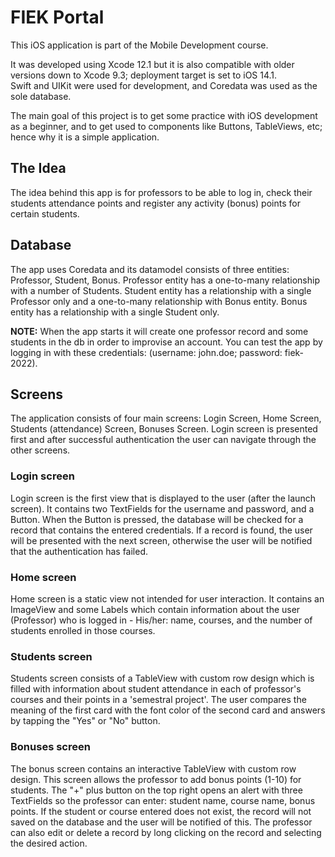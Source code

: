 # FIEK Portal

This iOS application is part of the Mobile Development course.
 
It was developed using Xcode 12.1 but it is also compatible with older versions down to Xcode 9.3; deployment target is set to iOS 14.1.  
Swift and UIKit were used for development, and Coredata was used as the sole database.

The main goal of this project is to get some practice with iOS development as a beginner, and to get used to components like Buttons, TableViews, etc; hence why it is a simple application. 

## The Idea

The idea behind this app is for professors to be able to log in, check their students attendance points and register any activity (bonus) points for certain students.

## Database

The app uses Coredata and its datamodel consists of three entities: Professor, Student, Bonus. 
Professor entity has a one-to-many relationship with a number of Students.
Student entity has a relationship with a single Professor only and a one-to-many relationship with Bonus entity. 
Bonus entity has a relationship with a single Student only.

**NOTE:**
When the app starts it will create one professor record and some students in the db in order to improvise an account.
You can test the app by logging in with these credentials: (username: john.doe; password: fiek-2022).

## Screens

The application consists of four main screens: Login Screen, Home Screen, Students (attendance) Screen, Bonuses Screen.
Login screen is presented first and after successful authentication the user can navigate through the other screens.


### Login screen

Login screen is the first view that is displayed to the user (after the launch screen). It contains two TextFields for the username and password, and a Button. 
When the Button is pressed, the database will be checked for a record that contains the entered credentials. If a record is found, the user will be presented with the next screen, otherwise the user will be notified that the authentication has failed.

### Home screen

Home screen is a static view not intended for user interaction. It contains an ImageView and some Labels which contain information about the user (Professor) who is logged in - His/her: name, courses, and the number of students enrolled in those courses.


### Students screen

Students screen consists of a TableView with custom row design which is filled with information about student attendance in each of professor's courses and their points in a 'semestral project'.
The user compares the meaning of the first card with the font color of the second card and answers by tapping the "Yes" or "No" button.


### Bonuses screen

The bonus screen contains an interactive TableView with custom row design. This screen allows the professor to add bonus points (1-10) for students.
The "+" plus button on the top right opens an alert with three TextFields so the professor can enter: student name, course name, bonus points. If the student or course entered does not exist, the record will not saved on the database and the user will be notified of this.
The professor can also edit or delete a record by long clicking on the record and selecting the desired action. 
